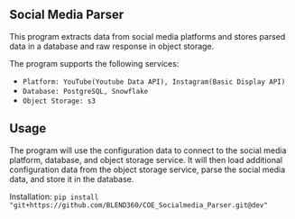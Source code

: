 Social Media Parser
----

This program extracts data from social media platforms and stores parsed data in a database and raw response in object storage.

The program supports the following services:
- `Platform: YouTube(Youtube Data API), Instagram(Basic Display API)`
- `Database: PostgreSQL, Snowflake`
- `Object Storage: s3`

Usage
----

The program will use the configuration data to connect to the social media platform, database, and object storage service. 
It will then load additional configuration data from the object storage service, parse the social media data, and store it in the database.

Installation: `pip install "git+https://github.com/BLEND360/COE_Socialmedia_Parser.git@dev"`
